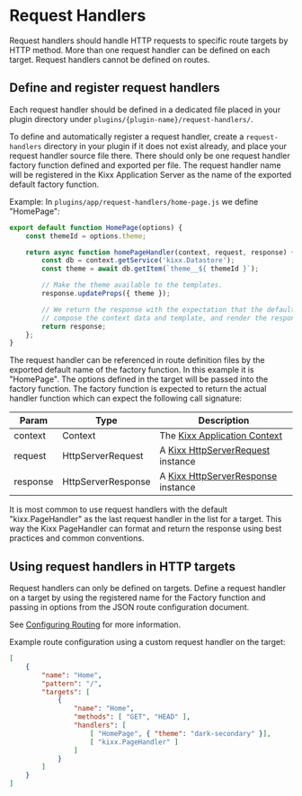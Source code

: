 # Request Handlers
Request handlers should handle HTTP requests to specific route targets by HTTP method. More than one request handler can be defined on each target. Request handlers cannot be defined on routes.

## Define and register request handlers
Each request handler should be defined in a dedicated file placed in your plugin directory under `plugins/{plugin-name}/request-handlers/`.

To define and automatically register a request handler, create a `request-handlers` directory in your plugin if it does not exist already, and place your request handler source file there. There should only be one request handler factory function defined and exported per file. The request handler name will be registered in the Kixx Application Server as the name of the exported default factory function.

Example: In `plugins/app/request-handlers/home-page.js` we define "HomePage":

```javascript
export default function HomePage(options) {
    const themeId = options.theme;

    return async function homePageHandler(context, request, response) {
        const db = context.getService('kixx.Datastore');
        const theme = await db.getItem(`theme__${ themeId }`);

        // Make the theme available to the templates.
        response.updateProps({ theme });

        // We return the response with the expectation that the default kixx.PageHandler will
        // compose the context data and template, and render the response HTML.
        return response;
    };
}
```

The request handler can be referenced in route definition files by the exported default name of the factory function. In this example it is "HomePage". The options defined in the target will be passed into the factory function. The factory function is expected to return the actual handler function which can expect the following call signature:

| Param   | Type    | Description |
|---------|---------|-------------|
| context | Context | The [Kixx Application Context](../../application/context.js) |
| request | HttpServerRequest | A [Kixx HttpServerRequest](../../http-server/http-server-request.js) instance |
| response | HttpServerResponse | A [Kixx HttpServerResponse](../../http-server/http-server-response.js) instance |

It is most common to use request handlers with the default "kixx.PageHandler" as the last request handler in the list for a target. This way the Kixx PageHandler can format and return the response using best practices and common conventions.

## Using request handlers in HTTP targets
Request handlers can only be defined on targets. Define a request handler on a target by using the registered name for the Factory function and passing in options from the JSON route configuration document.

See [Configuring Routing](./configuring-routing.md) for more information.

Example route configuration using a custom request handler on the target:

```json
[
    {
        "name": "Home",
        "pattern": "/",
        "targets": [
            {
                "name": "Home",
                "methods": [ "GET", "HEAD" ],
                "handlers": [
                    [ "HomePage", { "theme": "dark-secondary" }],
                    [ "kixx.PageHandler" ]
                ]
            }
        ]
    }
]
```
